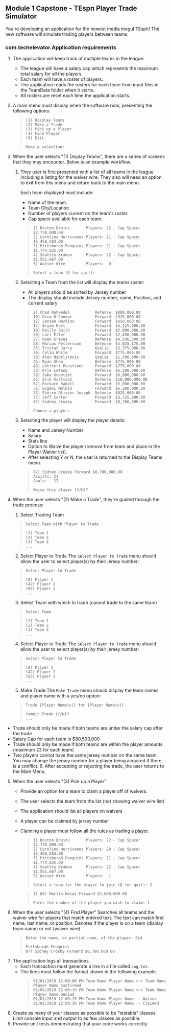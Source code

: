 ## Module 1 Capstone - TEspn Player Trade Simulator

You're developing an application for the newest media mogul TEspn! The new software will simulate trading players between teams.

### com.techelevator.Application requirements

1. The application will keep track of multiple teams in the league.
   - The league will have a salary cap which represents the maximum total salary for all the players.
   - Each team will have a roster of players.
   - The application reads the rosters for each team from input files in the TeamData folder when it starts. 
   - All rosters are reset each time the application starts.
 
2. A main menu must display when the software runs, presenting the following options:
    > ```
    > (1) Display Teams
    > (2) Make a Trade
    > (3) Pick up a Player
    > (4) Find Player
    > (5) Exit
    > 
    > Make a selection: 
    > ```
3. When the user selects "(1) Display Teams", there are a series of screens that they may encounter. 
Below is an example workflow.

   1. They user is first presented with a list of all teams in the league including a listing for the waiver wire. 
   They also will need an option to exit from this menu and return back to the main menu.
   
      Each team displayed must include:
       - Name of the team.
       - Team City/Location
       - Number of players current on the team's roster.
       - Cap space available for each team.
      
      > ```
      > 1) Boston Bruins       Players: 22 - Cap Space: $2,730,000.00
      > 2) Carolina Hurricanes Players: 21 - Cap Space: $5,458,583.00
      > 3) Pittsburgh Penguins Players: 21 - Cap Space: $1,774,825.00
      > 4) Seattle Kraken      Players: 22 - Cap Space: $1,551,667.00
      > 5) Waiver Wire         Players:  0
      >
      > Select a team (Q for quit): 
      > ```
   2. Selecting a Team from the list will display the teams roster:
       - All players should be sorted by Jersey number
       - The display should include Jersey number, name, Position, and current salary
   
      > ```
      > 2) Chad Ruhwedel           Defense  $800,000.00
      > 10) Drew O'Connor          Forward  $925,000.00
      > 12) Jansen Harkins         Forward  $850,000.00
      > 17) Bryan Rust             Forward  $5,125,000.00
      > 19) Reilly Smith           Forward  $5,000,000.00
      > 20) Lars Eller             Forward  $2,450,000.00
      > 27) Ryan Graves            Defense  $4,500,000.00
      > 28) Marcus Pettersson      Defense  $4,025,175.00
      > 35) Tristan Jarry          Goalie   $5,375,000.00
      > 36) Colin White            Forward  $775,000.00
      > 39) Alex Nedeljkovic       Goalie   $1,500,000.00
      > 46) Ryan Shea              Defense  $775,000.00
      > 48) Valtteri Puustinen     Forward  $775,000.00
      > 58) Kris Letang            Defense  $6,100,000.00
      > 59) Jake Guentzel          Forward  $6,000,000.00
      > 65) Erik Karlsson          Defense  $10,000,000.00
      > 67) Rickard Rakell         Forward  $5,000,000.00
      > 71) Evgeni Malkin          Forward  $6,100,000.00
      > 73) Pierre-Olivier Joseph  Defense  $825,000.00
      > 77) Jeff Carter            Forward  $3,125,000.00
      > 87) Sidney Crosby          Forward  $8,700,000.00
      > 
      > Choose a player:
      > ```
   3. Selecting the player will display the player details:
       - Name and Jersey Number
       - Salary
       - Stats line
       - Option to Waive the player (remove from team and place in the Player Waiver list). 
       - After selecting Y or N, the user is returned to the Display Teams menu.

      > ```
      > 87) Sidney Crosby Forward $8,700,000.00
      > Assists: 21
      > Goals:   27
      >
      > Waive this player (Y/N)?
      > ```
4. When the user selects "(2) Make a Trade", they're guided through the trade process:
   1. Select Trading Team 
    > ```
    > Select Team with Player to Trade
    > 
    > (1) Team 1
    > (2) Team 2
    > (3) Team 3
    > ...
    > ```
    2. Select Player to Trade
    The `Select Player to Trade` menu should allow the user to select player(s) by their jersey number:
    > ```
    > Select Player to Trade
    > 
    > (8) Player 1
    > (42) Player 2
    > (83) Player 3
    > ...
    > ```
   3. Select Team with which to trade (cannot trade to the same team)
    > ```
    > Select Team 
    > 
    > (1) Team 1
    > (2) Team 2
    > (3) Team 3
    > ...
    > ```
    4. Select Player to Trade
    The `Select Player to Trade` menu should allow the user to select player(s) by their jersey number:
    > ```
    > Select Player to Trade
    > 
    > (8) Player 1
    > (42) Player 2
    > (83) Player 3
    > ...
    > ```
    5. Make Trade
    The `Make Trade` menu should display the team names and player name with a yes/no option:
    > ```
    > Trade {Player Name(s)} for {Player Name(s)}
    > 
    > Commit Trade (Y/N)?
    > ...
    > ```
- Trade should only be made if both teams are under the salary cap after the trade
- Salary Cap for each team is $80,500,000
- Trade should only be made if both teams are within the player amounts (maximum 23 for each team)
- Two players cannot have the same jersey number on the same team. You may change the jersey number for a player being 
acquired if there is a conflict.
  6. After accepting or rejecting the trade, the user returns to the Main Menu.
5. When the user selects "(3) Pick up a Player" 
   - Provide an option for a team to claim a player off of waivers.
   - The user selects the team from the list (not showing waiver wire list)
   - The application should list all players on waivers
   - A player can be claimed by jersey number
   - Claiming a player must follow all the rules as trading a player.

      > ```
      > 1) Boston Bruins       Players: 22 - Cap Space: $2,730,000.00
      > 2) Carolina Hurricanes Players: 20 - Cap Space: $5,458,583.00
      > 3) Pittsburgh Penguins Players: 21 - Cap Space: $1,774,825.00
      > 4) Seattle Kraken      Players: 22 - Cap Space: $1,551,667.00
      > 5) Waiver Wire         Players:  1
      >
      > Select a team for the player to join (Q for quit): 2
      > ```
   
      > ```
      > 1) 88) Martin Necas Forward $3,000,000.00
      > 
      > Enter the number of the player you wish to claim: 1
      > ```
6. When the user selects "(4) Find Player"
    Searches all teams and the waiver wire for players that match entered text. The text can match first name, last name, or position.
    Denotes if the player is on a team (display team name) or not (waiver wire)
      > ```
      > Enter the name, or partial name, of the player: Sid
      > 
      > Pittsburgh Penguins
      > 87) Sidney Crosby Forward $8,700,000.00
      > ```
7. The application logs all transactions.
   - Each transaction must generate a line in a file called `Log.txt`.
   - The lines must follow the format shown in the following example.
        > ```
        > 01/01/2019 12:00:00 PM Team Name Player Name <-> Team Name Player Name Confirmed
        > 01/01/2019 12:00:10 PM Team Name Player Name <-> Team Name Player Name Denied
        > 01/01/2019 12:00:15 PM Team Name Player Name -- Waived 
        > 01/01/2019 12:00:30 PM Team Name Player Name -- Claimed 
        > ```
8. Create as many of your classes as possible to be "testable" classes. Limit console
input and output to as few classes as possible.
9. Provide unit tests demonstrating that your code works correctly.
